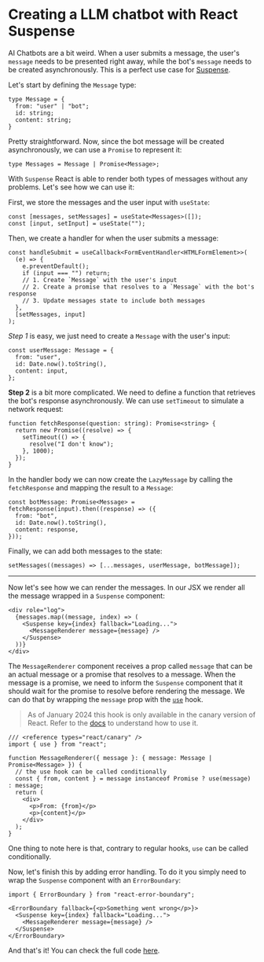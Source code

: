 # Creating a LLM chatbot with React Suspense

AI Chatbots are a bit weird. When a user submits a message, the user's `message` needs to be presented right away, while the bot's `message` needs to be created asynchronously. This is a perfect use case for [Suspense](https://react.dev/reference/react/Suspense).

Let's start by defining the `Message` type:

```tsx
type Message = {
  from: "user" | "bot";
  id: string;
  content: string;
}
```

Pretty straightforward. Now, since the bot message will be created asynchronously, we can 
use a `Promise` to represent it:

```tsx
type Messages = Message | Promise<Message>;
```

With `Suspense` React is able to render both types of messages without any problems. Let's see how we can use it:

First, we store the messages and the user input with `useState`:

```tsx
const [messages, setMessages] = useState<Messages>([]);
const [input, setInput] = useState("");
```

Then, we create a handler for when the user submits a message:

```tsx
const handleSubmit = useCallback<FormEventHandler<HTMLFormElement>>(
  (e) => {
    e.preventDefault();
    if (input === "") return;
    // 1. Create `Message` with the user's input
    // 2. Create a promise that resolves to a `Message` with the bot's response
    // 3. Update messages state to include both messages
  },
  [setMessages, input]
);
```

*Step 1* is easy, we just need to create a `Message` with the user's input:

```tsx
const userMessage: Message = {
  from: "user",
  id: Date.now().toString(),
  content: input,
};
```

**Step 2** is a bit more complicated. We need to define a function that retrieves the bot's response asynchronously. We can use `setTimeout` to simulate a network request:

```tsx
function fetchResponse(question: string): Promise<string> {
  return new Promise((resolve) => {
    setTimeout(() => {
      resolve("I don't know");
    }, 1000);
  });
}
```

In the handler body we can now create the `LazyMessage` by calling the `fetchResponse` and mapping the result to a `Message`:

```tsx
const botMessage: Promise<Message> = fetchResponse(input).then((response) => ({
  from: "bot",
  id: Date.now().toString(),
  content: response,
}));
```

Finally, we can add both messages to the state:

```tsx
setMessages((messages) => [...messages, userMessage, botMessage]);
```

---

Now let's see how we can render the messages. In our JSX we render all the message
wrapped in a `Suspense` component:

```tsx
<div role="log">
  {messages.map((message, index) => (
    <Suspense key={index} fallback="Loading...">
      <MessageRenderer message={message} />
    </Suspense>
  ))}
</div>
```

The `MessageRenderer` component receives a prop called `message` that can be an actual message or a promise that resolves to a message. When the message is a promise, we need to inform the `Suspense` component that it should wait for the promise to resolve before rendering the message. We can do that by wrapping the `message` prop with the [`use`](https://react.dev/reference/react/use) hook.

> As of January 2024 this hook is only available in the canary version of React. Refer to the [docs](https://react.dev/reference/react/use) to understand how to use it.

```tsx
/// <reference types="react/canary" />
import { use } from "react";

function MessageRenderer({ message }: { message: Message | Promise<Message> }) {
  // the use hook can be called conditionally
  const { from, content } = message instanceof Promise ? use(message) : message;
  return (
    <div>
      <p>From: {from}</p>
      <p>{content}</p>
    </div>
  );
}
```

One thing to note here is that, contrary to regular hooks, `use` can be called conditionally.

Now, let's finish this by adding error handling. To do it you simply need to wrap the `Suspense` component with an `ErrorBoundary`:

```tsx
import { ErrorBoundary } from "react-error-boundary";

<ErrorBoundary fallback={<p>Something went wrong</p>}>
  <Suspense key={index} fallback="Loading...">
    <MessageRenderer message={message} />
  </Suspense>
</ErrorBoundary>
```

And that's it! You can check the full code [here](https://github.com/fibonacid/react-suspence-chat-app/blob/main/src/App.tsx).
